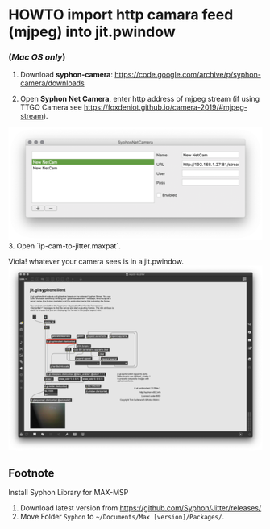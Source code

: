 

# HOWTO import http camara feed (mjpeg) into jit.pwindow  
### (*Mac OS only*)



1. Download **syphon-camera**: <https://code.google.com/archive/p/syphon-camera/downloads>

2. Open **Syphon Net Camera**, enter http address of mjpeg stream (if using TTGO Camera see <https://foxdeniot.github.io/camera-2019/#mjpeg-stream>).
  <img src='snc.png'>
3. Open `ip-cam-to-jitter.maxpat`.

Viola! whatever your camera sees is in a jit.pwindow.
  <img src='screenshot.png'>


## Footnote
Install Syphon Library for MAX-MSP 
1. Download latest version from <https://github.com/Syphon/Jitter/releases/>
2. Move Folder `Syphon` to `~/Documents/Max [version]/Packages/`.


